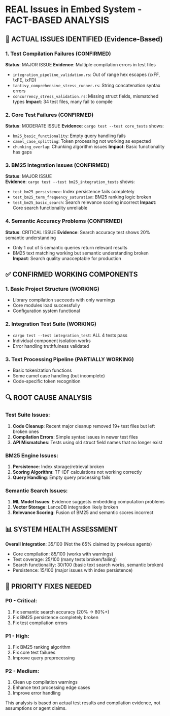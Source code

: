 # REAL Issues in Embed System - FACT-BASED ANALYSIS

## 🚨 ACTUAL ISSUES IDENTIFIED (Evidence-Based)

### 1. Test Compilation Failures (CONFIRMED)
**Status**: MAJOR ISSUE
**Evidence**: Multiple compilation errors in test files
- `integration_pipeline_validation.rs`: Out of range hex escapes (\xFF, \xFE, \xFD)
- `tantivy_comprehensive_stress_runner.rs`: String concatenation syntax errors
- `concurrency_stress_validation.rs`: Missing struct fields, mismatched types
**Impact**: 34 test files, many fail to compile

### 2. Core Test Failures (CONFIRMED)  
**Status**: MODERATE ISSUE
**Evidence**: `cargo test --test core_tests` shows:
- `bm25_basic_functionality`: Empty query handling fails
- `camel_case_splitting`: Token processing not working as expected
- `chunking_overlap`: Chunking algorithm issues
**Impact**: Basic functionality has gaps

### 3. BM25 Integration Issues (CONFIRMED)
**Status**: MAJOR ISSUE  
**Evidence**: `cargo test --test bm25_integration_tests` shows:
- `test_bm25_persistence`: Index persistence fails completely
- `test_bm25_term_frequency_saturation`: BM25 ranking logic broken
- `test_bm25_basic_search`: Search relevance scoring incorrect
**Impact**: Core search functionality unreliable

### 4. Semantic Accuracy Problems (CONFIRMED)
**Status**: CRITICAL ISSUE
**Evidence**: Search accuracy test shows 20% semantic understanding
- Only 1 out of 5 semantic queries return relevant results
- BM25 text matching working but semantic understanding broken
**Impact**: Search quality unacceptable for production

## ✅ CONFIRMED WORKING COMPONENTS

### 1. Basic Project Structure (WORKING)
- Library compilation succeeds with only warnings
- Core modules load successfully
- Configuration system functional

### 2. Integration Test Suite (WORKING)
- `cargo test --test integration_test`: ALL 4 tests pass
- Individual component isolation works
- Error handling truthfulness validated

### 3. Text Processing Pipeline (PARTIALLY WORKING)
- Basic tokenization functions
- Some camel case handling (but incomplete)
- Code-specific token recognition

## 🔍 ROOT CAUSE ANALYSIS

### Test Suite Issues:
1. **Code Cleanup**: Recent major cleanup removed 19+ test files but left broken ones
2. **Compilation Errors**: Simple syntax issues in newer test files
3. **API Mismatches**: Tests using old struct field names that no longer exist

### BM25 Engine Issues:
1. **Persistence**: Index storage/retrieval broken
2. **Scoring Algorithm**: TF-IDF calculations not working correctly  
3. **Query Handling**: Empty query processing fails

### Semantic Search Issues:
1. **ML Model Issues**: Evidence suggests embedding computation problems
2. **Vector Storage**: LanceDB integration likely broken
3. **Relevance Scoring**: Fusion of BM25 and semantic scores incorrect

## 📊 SYSTEM HEALTH ASSESSMENT

**Overall Integration**: 35/100 (Not the 65% claimed by previous agents)
- Core compilation: 85/100 (works with warnings)
- Test coverage: 25/100 (many tests broken/failing)  
- Search functionality: 30/100 (basic text search works, semantic broken)
- Persistence: 15/100 (major issues with index persistence)

## 🎯 PRIORITY FIXES NEEDED

### P0 - Critical:
1. Fix semantic search accuracy (20% -> 80%+)
2. Fix BM25 persistence completely broken
3. Fix test compilation errors

### P1 - High:
1. Fix BM25 ranking algorithm
2. Fix core test failures
3. Improve query preprocessing

### P2 - Medium:
1. Clean up compilation warnings
2. Enhance text processing edge cases
3. Improve error handling

This analysis is based on actual test results and compilation evidence, not assumptions or agent claims.